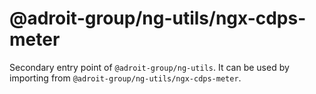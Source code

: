 # @adroit-group/ng-utils/ngx-cdps-meter

Secondary entry point of `@adroit-group/ng-utils`. It can be used by importing from `@adroit-group/ng-utils/ngx-cdps-meter`.

